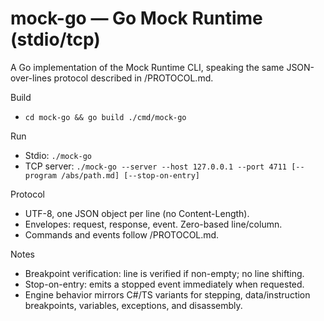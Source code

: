 # mock-go — Go Mock Runtime (stdio/tcp)

A Go implementation of the Mock Runtime CLI, speaking the same JSON-over-lines protocol described in /PROTOCOL.md.

Build
- `cd mock-go && go build ./cmd/mock-go`

Run
- Stdio: `./mock-go`
- TCP server: `./mock-go --server --host 127.0.0.1 --port 4711 [--program /abs/path.md] [--stop-on-entry]`

Protocol
- UTF-8, one JSON object per line (no Content-Length).
- Envelopes: request, response, event. Zero-based line/column.
- Commands and events follow /PROTOCOL.md.

Notes
- Breakpoint verification: line is verified if non-empty; no line shifting.
- Stop-on-entry: emits a stopped event immediately when requested.
- Engine behavior mirrors C#/TS variants for stepping, data/instruction breakpoints, variables, exceptions, and disassembly.

